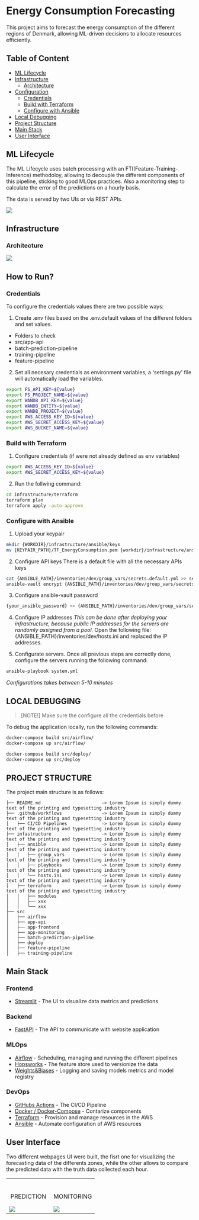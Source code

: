 # Energy Consumption Forecasting

This project aims to forecast the energy consumption of the different regions of Denmark, allowing ML-driven decisions to 
allocate resources efficiently.

## Table of Content

- [ML Lifecycle](#ml-lifecycle)
- [Infrastructure](#infrastructure)
    - [Architecture](#architecture)
- [Configuration](#how-to-run)
    - [Credentials](#credentials)
    - [Build with Terraform](#build-with-terraform)
    - [Configure with Ansible](#configure-with-ansible)
- [Local Debugging](#local-debugging)
- [Project Structure](#project-structure)
- [Main Stack](#main-stack)
- [User Interface](#user-interface)

## ML Lifecycle
The ML Lifecycle uses batch processing with an FTI(Feature-Training-Inference) methodoloy, allowing to decouple the different components of this pipeline, sticking to good MLOps practices. Also a monitoring step to calculate the error of the predictions on a hourly basis.

The data is served by two UIs or via REST APIs.

<img src="./assets/images/ml-lifecycle.png" />

## Infrastructure

### Architecture 
<img src="./assets/images/architecture-diagram.png" />

## How to Run?

### Credentials

To configure the credentials values there are two possible ways: 

1. Create .env files based on the .env.default values of the different folders and set values.

- Folders to check 
- src/app-api 
- batch-prediction-pipeline 
- training-pipeline 
- feature-pipeline 

2. Set all necesary credentials as environment variables, a 'settings.py' file will automatically load the variables.

```bash 
export FS_API_KEY=${value}
export FS_PROJECT_NAME=${value}  
export WANDB_API_KEY=${value}  
export WANDB_ENTITY=${value}  
export WANDB_PROJECT=${value}  
export AWS_ACCESS_KEY_ID=${value}  
export AWS_SECRET_ACCESS_KEY=${value}  
export AWS_BUCKET_NAME=${value}  
```

### Build with Terraform 

1. Configure credentials (if were not already defined as env variables)
```bash 
export AWS_ACCESS_KEY_ID=${value}  
export AWS_SECRET_ACCESS_KEY=${value}  
```

2. Run the follwing command:
```bash
cd infrastructure/terraform
terraform plan
terraform apply -auto-approve
```

### Configure with Ansible

1. Upload your keypair
```bash
mkdir {WORKDIR}/infrastructure/ansible/keys                                             # Create key folder
mv {KEYPAIR_PATH}/TF_EnergyConsumption.pem {workdir}/infrastructure/ansible/keys        # Upload your key
```

2. Configure API keys
There is a default file with all the necessary APIs keys
```bash 
cat {ANSIBLE_PATH}/inventories/dev/group_vars/secrets.default.yml >> secrets.test.yml    # Configure all the API keys in a new file    
ansible-vault encrypt {ANSIBLE_PATH}/inventories/dev/group_vars/secrets.enc.yml
```

3. Configure ansible-vault password
```bash
{your_ansible_password} >> {ANSIBLE_PATH}/inventories/dev/group_vars/secrets-key
```

4. Configure IP addresses
*This can be done after deploying your infrastructure, because public IP addresses for the servers are randomly assigned from a pool.*
Open the following file: {ANSIBLE_PATH}/inventories/dev/hosts.ini and replaced the IP addresses.

5. Configurate servers.
Once all previous steps are correctly done, configure the servers running the following command:
```bash
ansible-playbook system.yml
```

*Configurations takes between 5-10 minutes*

## LOCAL DEBUGGING
>[NOTE!]
> Make sure the configure all the credentials before

To debug the application locally, run the following commands: 

```bash
docker-compose build src/airflow/
docker-compose up src/airflow/

docker-compose build src/deploy/
docker-compose up src/deploy
```

## PROJECT STRUCTURE
The project main structure is as follows:
```
├── README.md                       -> Lorem Ipsum is simply dummy text of the printing and typesetting industry  
├── .github/workflows               -> Lorem Ipsum is simply dummy text of the printing and typesetting industry
│   ├── CI/CD Pipelines             -> Lorem Ipsum is simply dummy text of the printing and typesetting industry
├── infastructure                   -> Lorem Ipsum is simply dummy text of the printing and typesetting industry
│   ├── ansible                     -> Lorem Ipsum is simply dummy text of the printing and typesetting industry
│   │   ├── group_vars              -> Lorem Ipsum is simply dummy text of the printing and typesetting industry
│   │   ├── playbooks               -> Lorem Ipsum is simply dummy text of the printing and typesetting industry
│   │   └── hosts.ini               -> Lorem Ipsum is simply dummy text of the printing and typesetting industry
│   ├── terraform                   -> Lorem Ipsum is simply dummy text of the printing and typesetting industry
│   │   ├── modules
│   │   ├── xxx
│   │   └── xxx
├── src               
│   ├── airflow                     
│   ├── app-api                     
│   ├── app-frontend                
│   ├── app-monitoring              
│   ├── batch-prediction-pipeline   
│   ├── deploy                      
│   ├── feature-pipeline            
│   ├── training-pipeline           
```


## Main Stack

### Frontend
- [Streamlit](https://streamlit.io/) - The UI to visualize data metrics and predictions

### Backend
- [FastAPI](https://fastapi.tiangolo.com/) - The API to communicate with website application

### MLOps
- [Airflow](https://airflow.apache.org/) - Scheduling, managing and running the different pipelines
- [Hopsworks](https://www.hopsworks.ai/) - The feature store used to versionize the data
- [Weights&Biases](https://wandb.ai/site) - Logging and saving models metrics and model registry

### DevOps
- [GitHubs Actions](https://github.com/features/actions) - The CI/CD Pipeline
- [Docker / Docker-Compose](https://www.docker.com/) - Contarize components
- [Terraform](https://www.terraform.io/) - Provision and manage resources in the AWS
- [Ansible](https://www.ansible.com/) - Automate configuration of AWS resources




## User Interface
Two different webpages UI were built, the fisrt one for visualizing the forecasting data of the differents zones, while the other allows to compare the predicted data with the truth data collected each hour.

<table width="100%"> 
<tr>
<td width="50%">      
&nbsp; 
<br>
<p align="center">
  PREDICTION
</p>
<img src="./assets/images/prediction.png">
</td> 
<td width="50%">
<br>
<p align="center">
  MONITORING
</p>
<img src="./assets/images/monitoring.png">  
</td>
</table>